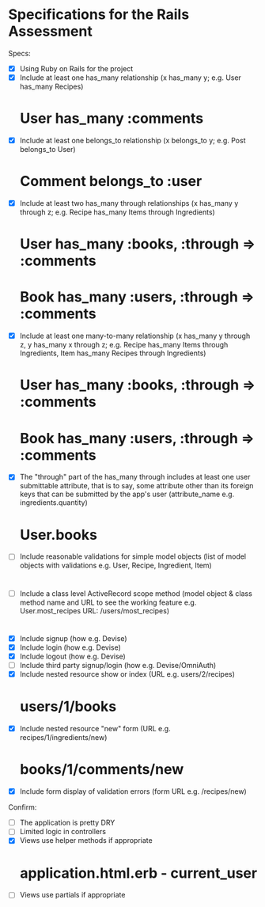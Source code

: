 # Specifications for the Rails Assessment

Specs:
- [x] Using Ruby on Rails for the project
- [x] Include at least one has_many relationship (x has_many y; e.g. User has_many Recipes)
    # User has_many :comments
- [x] Include at least one belongs_to relationship (x belongs_to y; e.g. Post belongs_to User)
    # Comment belongs_to :user
- [x] Include at least two has_many through relationships (x has_many y through z; e.g. Recipe has_many Items through Ingredients)
    # User has_many :books, :through => :comments
    # Book has_many :users, :through => :comments
- [x] Include at least one many-to-many relationship (x has_many y through z, y has_many x through z; e.g. Recipe has_many Items through Ingredients, Item has_many Recipes through Ingredients)
    # User has_many :books, :through => :comments
    # Book has_many :users, :through => :comments
- [x] The "through" part of the has_many through includes at least one user submittable attribute, that is to say, some attribute other than its foreign keys that can be submitted by the app's user (attribute_name e.g. ingredients.quantity)
    # User.books
- [ ] Include reasonable validations for simple model objects (list of model objects with validations e.g. User, Recipe, Ingredient, Item)
    #
- [ ] Include a class level ActiveRecord scope method (model object & class method name and URL to see the working feature e.g. User.most_recipes URL: /users/most_recipes)
    #
- [x] Include signup (how e.g. Devise)
- [x] Include login (how e.g. Devise)
- [x] Include logout (how e.g. Devise)
- [ ] Include third party signup/login (how e.g. Devise/OmniAuth)
- [x] Include nested resource show or index (URL e.g. users/2/recipes)
    # users/1/books
- [x] Include nested resource "new" form (URL e.g. recipes/1/ingredients/new)
    # books/1/comments/new
- [x] Include form display of validation errors (form URL e.g. /recipes/new)

Confirm:
- [ ] The application is pretty DRY
- [ ] Limited logic in controllers
- [x] Views use helper methods if appropriate
    # application.html.erb - current_user
- [ ] Views use partials if appropriate